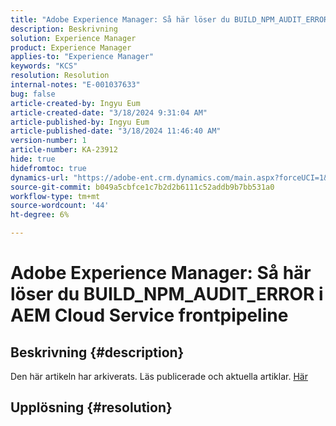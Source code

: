 ```yaml
---
title: "Adobe Experience Manager: Så här löser du BUILD_NPM_AUDIT_ERROR i AEM Cloud Service Front-end Pipeline"
description: Beskrivning
solution: Experience Manager
product: Experience Manager
applies-to: "Experience Manager"
keywords: "KCS"
resolution: Resolution
internal-notes: "E-001037633"
bug: false
article-created-by: Ingyu Eum
article-created-date: "3/18/2024 9:31:04 AM"
article-published-by: Ingyu Eum
article-published-date: "3/18/2024 11:46:40 AM"
version-number: 1
article-number: KA-23912
hide: true
hidefromtoc: true
dynamics-url: "https://adobe-ent.crm.dynamics.com/main.aspx?forceUCI=1&pagetype=entityrecord&etn=knowledgearticle&id=ed0d093c-0ae5-ee11-904d-6045bd006704"
source-git-commit: b049a5cbfce1c7b2d2b6111c52addb9b7bb531a0
workflow-type: tm+mt
source-wordcount: '44'
ht-degree: 6%

---
```


# Adobe Experience Manager: Så här löser du BUILD_NPM_AUDIT_ERROR i AEM Cloud Service frontpipeline

## Beskrivning {#description}

Den här artikeln har arkiverats. Läs publicerade och aktuella artiklar. [Här](https://experienceleague.adobe.com/search.html#sort=relevancy)

## Upplösning {#resolution}

